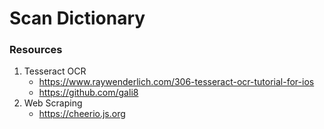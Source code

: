 # Scan Dictionary

### Resources
1. Tesseract OCR
    * https://www.raywenderlich.com/306-tesseract-ocr-tutorial-for-ios
    * https://github.com/gali8
2. Web Scraping
    * https://cheerio.js.org
